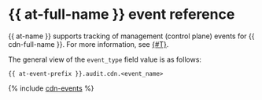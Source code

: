 # {{ at-full-name }} event reference

{{ at-name }} supports tracking of management (control plane) events for {{ cdn-full-name }}. For more information, see [{#T}](../audit-trails/concepts/format.md).

The general view of the `event_type` field value is as follows:

```text
{{ at-event-prefix }}.audit.cdn.<event_name>
```

{% include [cdn-events](../_includes/audit-trails/events/cdn-events.md) %}